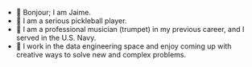 - 👋 Bonjour; I am Jaime.
- 👀 I am a serious pickleball player.
- 🌱 I am a professional musician (trumpet) in my previous career, and I served in the U.S. Navy.
- 💞 I work in the data engineering space and enjoy coming up with creative ways to solve new and complex problems.

<!---
jkaufman5/jkaufman5 is a ✨ special ✨ repository because its `README.md` (this file) appears on your GitHub profile.
You can click the Preview link to take a look at your changes.
--->
